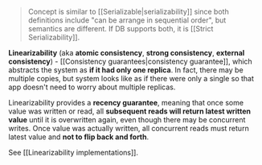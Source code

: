 >Concept is similar to [[Serializable|serializability]] since both definitions include "can be arrange in sequential order", but semantics are different. If DB supports both, it is [[Strict Serializability]].

**Linearizability** (aka **atomic consistency**, **strong consistency**, **external consistency**) - [[Consistency guarantees|consistency guarantee]], which abstracts the system as **if it had only one replica**. In fact, there may be multiple copies, but system looks like as if there were only a single so that app doesn't need to worry about multiple replicas.

Linearizability provides a **recency guarantee**, meaning that once some value was written or read, all **subsequent reads will return latest written value** until it is overwritten again, even though there may be concurrent writes. Once value was actually written, all concurrent reads must return latest value and **not to flip back and forth**.

See [[Linearizability implementations]].


